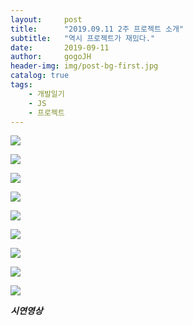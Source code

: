 ```yaml
---
layout:     post
title:      "2019.09.11 2주 프로젝트 소개"
subtitle:   "역시 프로젝트가 재밌다."
date:       2019-09-11
author:     gogoJH
header-img: img/post-bg-first.jpg
catalog: true
tags:
    - 개발일기
    - JS
    - 프로젝트
---
```


![](https://k.kakaocdn.net/dn/bCYrCg/btqwwYrjFln/WqhftXpSDxFIiIxda24bS0/img.png)

![](https://k.kakaocdn.net/dn/LZCro/btqwyQr6fLY/aQZmzsi1kxS8ReCEkU78UK/img.png)

![](https://k.kakaocdn.net/dn/pGi1z/btqwxjhGN06/eoxu1Cjy0V1cGKKwjiqFl1/img.png)

![](https://k.kakaocdn.net/dn/Pinvn/btqwx20PmCL/B5iwpwihxXRD2SRPk2a8M1/img.png)

![](https://k.kakaocdn.net/dn/q0u8K/btqwx4YDoHY/BDLllzNea8TDVapXb331q1/img.png)

![](https://k.kakaocdn.net/dn/bH27Ky/btqwxjILQRH/psWifgefFUZFwuYKpbyaUK/img.png)

![](https://k.kakaocdn.net/dn/n2k2h/btqwy1UsTN9/L1LY6WoZbkxEQbCbul6dkk/img.png)

![](https://k.kakaocdn.net/dn/cak94c/btqwxTwhE2O/rrlH0jWRfE6rmXvKgDoXM1/img.png)

![](https://k.kakaocdn.net/dn/uDt5h/btqwwYdNwRn/2Kn4yvo4L6LcY9XEb0mfjk/img.png)

_**시연영상**_
<!--stackedit_data:
eyJoaXN0b3J5IjpbLTQxNTk0NTUzMV19
-->